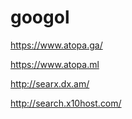 googol
======

https://www.atopa.ga/

https://www.atopa.ml

http://searx.dx.am/

http://search.x10host.com/
